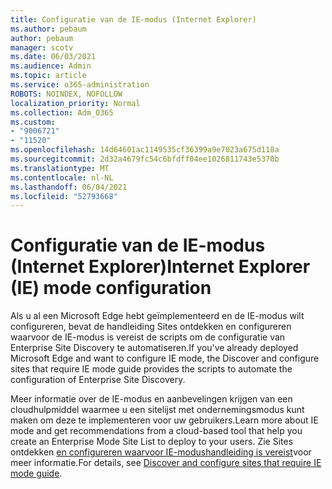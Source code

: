 ```yaml
---
title: Configuratie van de IE-modus (Internet Explorer)
ms.author: pebaum
author: pebaum
manager: scotv
ms.date: 06/03/2021
ms.audience: Admin
ms.topic: article
ms.service: o365-administration
ROBOTS: NOINDEX, NOFOLLOW
localization_priority: Normal
ms.collection: Adm_O365
ms.custom:
- "9006721"
- "11520"
ms.openlocfilehash: 14d64601ac1149535cf36399a9e7023a675d118a
ms.sourcegitcommit: 2d32a4679fc54c6bfdff04ee1026811743e5370b
ms.translationtype: MT
ms.contentlocale: nl-NL
ms.lasthandoff: 06/04/2021
ms.locfileid: "52793668"
---
```

# <a name="internet-explorer-ie-mode-configuration"></a><span data-ttu-id="21b79-102">Configuratie van de IE-modus (Internet Explorer)</span><span class="sxs-lookup"><span data-stu-id="21b79-102">Internet Explorer (IE) mode configuration</span></span>

<span data-ttu-id="21b79-103">Als u al een Microsoft Edge hebt geïmplementeerd en de IE-modus wilt configureren, bevat de handleiding Sites ontdekken en configureren waarvoor de IE-modus is vereist de scripts om de configuratie van Enterprise Site Discovery te automatiseren.</span><span class="sxs-lookup"><span data-stu-id="21b79-103">If you've already deployed ‎Microsoft Edge‎ and want to configure IE mode, the Discover and configure sites that require IE mode guide provides the scripts to automate the configuration of Enterprise Site Discovery.</span></span> 

<span data-ttu-id="21b79-104">Meer informatie over de IE-modus en aanbevelingen krijgen van een cloudhulpmiddel waarmee u een sitelijst met ondernemingsmodus kunt maken om deze te implementeren voor uw gebruikers.</span><span class="sxs-lookup"><span data-stu-id="21b79-104">Learn more about IE mode and get recommendations from a cloud-based tool that help you create an Enterprise Mode Site List to deploy to your users.</span></span> <span data-ttu-id="21b79-105">Zie Sites ontdekken [en configureren waarvoor IE-modushandleiding is vereist](https://admin.microsoft.com/AdminPortal/Home?#/modernonboarding/configureiemode)voor meer informatie.</span><span class="sxs-lookup"><span data-stu-id="21b79-105">For details, see [Discover and configure sites that require IE mode guide](https://admin.microsoft.com/AdminPortal/Home?#/modernonboarding/configureiemode).</span></span>
